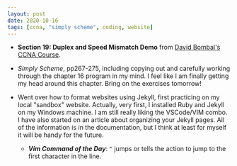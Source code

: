 ```yaml
---
layout: post
date: 2020-10-16     
tags: [ccna, "simply scheme", coding, website]
---
```


- **Section 19: Duplex and Speed Mismatch Demo** from [David Bombal's CCNA
  Course](https://www.udemy.com/course/complete-networking-fundamentals-course-ccna-start).

- *Simply Scheme*, pp267-275, including copying out and carefully
  working through the chapter 16 program in my mind. I feel like I am
  finally getting my head around this chapter. Bring on the exercises
  tomorrow!

- Went over how to format websites using Jekyll, first practicing on my
  local "sandbox" website. Actually, very first, I installed Ruby and
  Jekyll on my Windows machine. I am still really liking the VSCode/VIM
  combo. I have also started on an article about organizing your Jekyll
  pages. All of the information is in the documentation, but I think at
  least for myself it will be handy for the future.

  - ***Vim Command of the Day***: ```^``` jumps or tells the action to
    jump to the first character in the line. 
